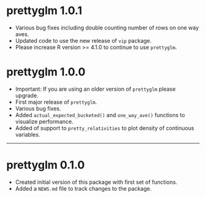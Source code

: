 # prettyglm 1.0.1

* Various bug fixes including double counting number of rows on one way aves.
* Updated code to use the new release of `vip` package.
* Please increase R version >= 4.1.0 to continue to use `prettyglm`.

# prettyglm 1.0.0

* Important: If you are using an older version of `prettyglm` please upgrade.
* First major release of `prettyglm`.
* Various bug fixes.
* Added `actual_expected_bucketed()` and `one_way_ave()` functions to visualize performance.
* Added of support to `pretty_relativities` to plot density of continuous variables.

---

# prettyglm 0.1.0

* Created initial version of this package with first set of functions.
* Added a `NEWS.md` file to track changes to the package.
